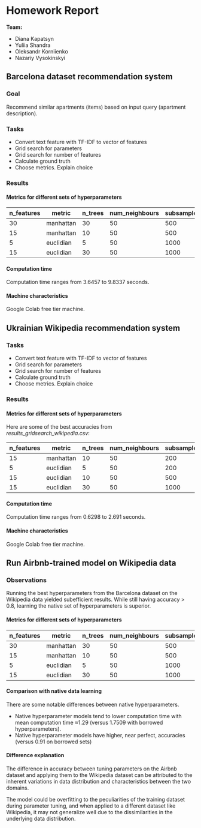 # Homework Report

**Team:**

- Diana Kapatsyn
- Yuliia Shandra
- Oleksandr Korniienko
- Nazariy Vysokinskyi

## Barcelona dataset recommendation system

### Goal
Recommend similar apartments (items) based on input query (apartment description).

### Tasks

- Convert text feature with TF-IDF to vector of features
- Grid search for parameters
- Grid search for number of features
- Calculate ground truth
- Choose metrics. Explain choice

### Results
#### Metrics for different sets of hyperparameters
| n_features | metric    | n_trees | num_neighbours | subsample_size | accuracy | time  |
|------------|-----------|---------|----------------|----------------|----------|-------|
| 30         | manhattan | 30      | 50             | 500            | 0.920    | 3.8571|
| 15         | manhattan | 10      | 50             | 500            | 0.946    | 3.8157|
| 5          | euclidian | 5       | 50             | 1000           | 0.967    | 4.1279|
| 15         | euclidian | 30      | 50             | 1000           | 0.999    | 6.8460|

#### Computation time
Computation time ranges from 3.6457 to 9.8337 seconds.

#### Machine characteristics
Google Colab free tier machine.

## Ukrainian Wikipedia recommendation system

### Tasks

- Convert text feature with TF-IDF to vector of features
- Grid search for parameters
- Grid search for number of features
- Calculate ground truth
- Choose metrics. Explain choice

### Results
#### Metrics for different sets of hyperparameters
Here are some of the best accuracies from *results_gridsearch_wikipedia.csv*:

| n_features | metric    | n_trees | num_neighbours | subsample_size | accuracy | time  |
|------------|-----------|---------|----------------|----------------|----------|-------|
| 15         | manhattan | 10      | 50             | 200            | 0.990    | 0.8994|
| 5          | euclidian | 5       | 50             | 200            | 0.995    | 1.1943|
| 15         | euclidian | 10      | 50             | 500            | 0.998    | 0.9103|
| 15         | euclidian | 30      | 50             | 1000           | 0.999    | 2.1558|
#### Computation time
Computation time ranges from 0.6298 to 2.691 seconds.

#### Machine characteristics
Google Colab free tier machine.

## Run Airbnb-trained model on Wikipedia data
### Observations
Running the best hyperparameters from the Barcelona dataset on the Wikipedia data yielded subefficient results.
While still having accuracy > 0.8, learning the native set of hyperparameters is superior.

#### Metrics for different sets of hyperparameters
| n_features | metric    | n_trees | num_neighbours | subsample_size | accuracy | time  |
|------------|-----------|---------|----------------|----------------|----------|-------|
| 30         | manhattan | 30      | 50             | 500            | 0.966    | 1.2503|
| 15         | manhattan | 10      | 50             | 500            | 0.872    | 1.4998|
| 5          | euclidian | 5       | 50             | 1000           | 0.803    | 2.0977|
| 15         | euclidian | 30      | 50             | 1000           | 0.999    | 2.1558|

#### Comparison with native data learning
There are some notable differences between native hyperparameters. 
* Native hyperparameter models tend to lower computation time with mean computation time ≈1.29 (versus 1.7509 with borrowed hyperparameters).
* Native hyperparameter models have higher, near perfect, accuracies (versus 0.91 on borrowed sets)

#### Difference explanation
The difference in accuracy between tuning parameters on the Airbnb dataset and applying them to the Wikipedia
dataset can be attributed to the inherent variations in data distribution and characteristics between the two
domains.

The model could be overfitting to the peculiarities of the training dataset during parameter tuning, and when
applied to a different dataset like Wikipedia, it may not generalize well due to the dissimilarities in the
underlying data distribution.
